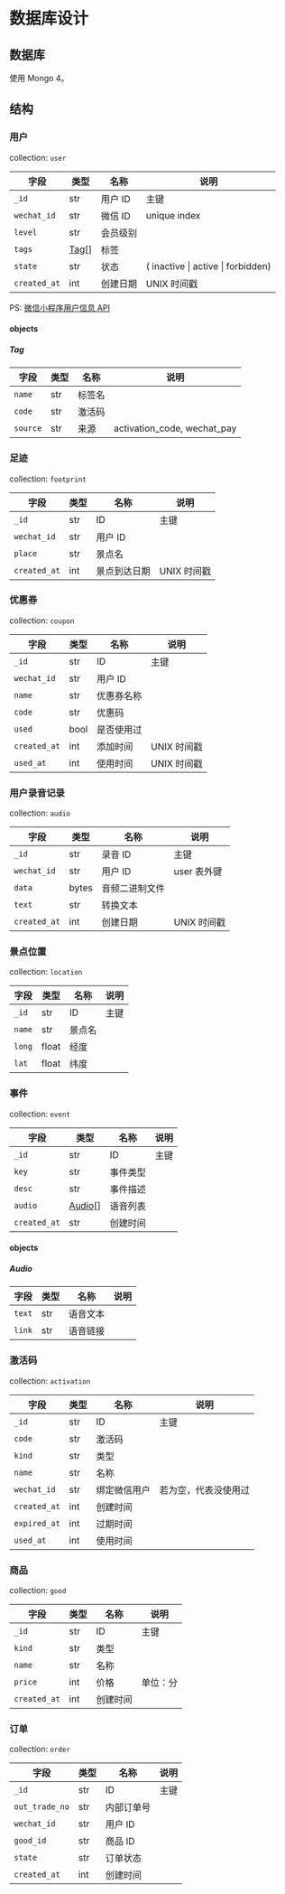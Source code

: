 # 数据库设计

## 数据库

使用 Mongo 4。

## 结构

### 用户

collection: `user`

| 字段         | 类型          | 名称     | 说明                               |
| ------------ | ------------- | -------- | ---------------------------------- |
| `_id`        | str           | 用户 ID  | 主键                               |
| `wechat_id`  | str           | 微信 ID  | unique index                       |
| `level`      | str           | 会员级别 |                                    |
| `tags`       | [Tag](#tag)[] | 标签     |                                    |
| `state`      | str           | 状态     | ( inactive \| active \| forbidden) |
| `created_at` | int           | 创建日期 | UNIX 时间戳                        |

PS: [微信小程序用户信息 API](https://developers.weixin.qq.com/miniprogram/dev/api/UserInfo.html)

#### objects

##### Tag

| 字段     | 类型 | 名称   | 说明                        |
| -------- | ---- | ------ | --------------------------- |
| `name`   | str  | 标签名 |                             |
| `code`   | str  | 激活码 |                             |
| `source` | str  | 来源   | activation_code, wechat_pay |

### 足迹

collection: `footprint`

| 字段         | 类型 | 名称         | 说明        |
| ------------ | ---- | ------------ | ----------- |
| `_id`        | str  | ID           | 主键        |
| `wechat_id`  | str  | 用户 ID      |             |
| `place`      | str  | 景点名       |             |
| `created_at` | int  | 景点到达日期 | UNIX 时间戳 |

### 优惠券

collection: `coupon`

| 字段         | 类型 | 名称       | 说明        |
| ------------ | ---- | ---------- | ----------- |
| `_id`        | str  | ID         | 主键        |
| `wechat_id`  | str  | 用户 ID    |             |
| `name`       | str  | 优惠券名称 |             |
| `code`       | str  | 优惠码     |             |
| `used`       | bool | 是否使用过 |             |
| `created_at` | int  | 添加时间   | UNIX 时间戳 |
| `used_at`    | int  | 使用时间   | UNIX 时间戳 |

### 用户录音记录

collection: `audio`

| 字段         | 类型  | 名称           | 说明        |
| ------------ | ----- | -------------- | ----------- |
| `_id`        | str   | 录音 ID        | 主键        |
| `wechat_id`  | str   | 用户 ID        | user 表外键 |
| `data`       | bytes | 音频二进制文件 |             |
| `text`       | str   | 转换文本       |             |
| `created_at` | int   | 创建日期       | UNIX 时间戳 |

### 景点位置

collection: `location`

| 字段   | 类型  | 名称   | 说明 |
| ------ | ----- | ------ | ---- |
| `_id`  | str   | ID     | 主键 |
| `name` | str   | 景点名 |      |
| `long` | float | 经度   |      |
| `lat`  | float | 纬度   |      |

### 事件

collection: `event`

| 字段         | 类型              | 名称     | 说明 |
| ------------ | ----------------- | -------- | ---- |
| `_id`        | str               | ID       | 主键 |
| `key`        | str               | 事件类型 |      |
| `desc`       | str               | 事件描述 |      |
| `audio`      | [Audio](#audio)[] | 语音列表 |      |
| `created_at` | str               | 创建时间 |      |

#### objects

##### Audio

| 字段   | 类型 | 名称     | 说明 |
| ------ | ---- | -------- | ---- |
| `text` | str  | 语音文本 |      |
| `link` | str  | 语音链接 |      |

### 激活码

collection: `activation`

| 字段         | 类型 | 名称         | 说明                 |
| ------------ | ---- | ------------ | -------------------- |
| `_id`        | str  | ID           | 主键                 |
| `code`       | str  | 激活码       |                      |
| `kind`       | str  | 类型         |                      |
| `name`       | str  | 名称         |                      |
| `wechat_id`  | str  | 绑定微信用户 | 若为空，代表没使用过 |
| `created_at` | int  | 创建时间     |                      |
| `expired_at` | int  | 过期时间     |                      |
| `used_at`    | int  | 使用时间     |                      |

### 商品

collection: `good`

| 字段         | 类型 | 名称     | 说明     |
| ------------ | ---- | -------- | -------- |
| `_id`        | str  | ID       | 主键     |
| `kind`       | str  | 类型     |          |
| `name`       | str  | 名称     |          |
| `price`      | int  | 价格     | 单位：分 |
| `created_at` | int  | 创建时间 |          |

### 订单

collection: `order`

| 字段           | 类型 | 名称       | 说明 |
| -------------- | ---- | ---------- | ---- |
| `_id`          | str  | ID         | 主键 |
| `out_trade_no` | str  | 内部订单号 |      |
| `wechat_id`    | str  | 用户 ID    |      |
| `good_id`      | str  | 商品 ID    |      |
| `state`        | str  | 订单状态   |      |
| `created_at`   | int  | 创建时间   |      |
